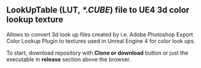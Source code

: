 ## LookUpTable (LUT, *\*.CUBE*) file to UE4 3d color lookup texture

Allows to convert 3d look up files created by i.e. Adobe Photoshop Export Color Lookup Plugin to textures used in Unreal Engine 4 for color look ups.

To start, download repository with **Clone or download** button or just the executable in **release** section above the browser.
